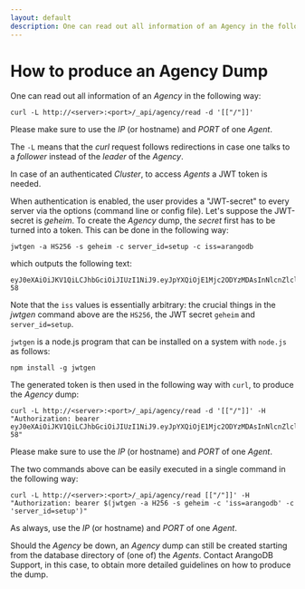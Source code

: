 ```yaml
---
layout: default
description: One can read out all information of an Agency in the following way
---
```

How to produce an Agency Dump
=============================

One can read out all information of an _Agency_ in the following way:

```
curl -L http://<server>:<port>/_api/agency/read -d '[["/"]]'
```

Please make sure to use the _IP_ (or hostname) and _PORT_ of one _Agent_.

The `-L` means that the _curl_ request follows redirections in case one talks to a _follower_ instead of the _leader_ of the _Agency_.

In case of an authenticated _Cluster_, to access _Agents_ a JWT token is needed. 

When authentication is enabled, the user provides a "JWT-secret" to every server via the options (command line or config file). 
Let's suppose the JWT-secret is _geheim_. To create the _Agency_ dump, the _secret_ first has to be turned into a token. This can be done in the following way:

```
jwtgen -a HS256 -s geheim -c server_id=setup -c iss=arangodb
```

which outputs the following text:

```
eyJ0eXAiOiJKV1QiLCJhbGciOiJIUzI1NiJ9.eyJpYXQiOjE1Mjc2ODYzMDAsInNlcnZlcl9pZCI6InNldHVwIiwiaXNzIjoiYXJhbmdvZGIifQ.dBUhmxY3Q7rLHHDQc9FL4ghOfGiNJRFws_U2ZX4H-58
```
   
Note that the `iss` values is essentially arbitrary: the crucial things in the _jwtgen_ command above are the `HS256`, the JWT secret `geheim` and `server_id=setup`. 

`jwtgen` is a node.js program that can be installed on a system with `node.js` as follows:

```
npm install -g jwtgen
```

The generated token is then used in the following way with `curl`, to produce the _Agency_ dump:

```
curl -L http://<server>:<port>/_api/agency/read -d '[["/"]]' -H "Authorization: bearer eyJ0eXAiOiJKV1QiLCJhbGciOiJIUzI1NiJ9.eyJpYXQiOjE1Mjc2ODYzMDAsInNlcnZlcl9pZCI6InNldHVwIiwiaXNzIjoiYXJhbmdvZGIifQ.dBUhmxY3Q7rLHHDQc9FL4ghOfGiNJRFws_U2ZX4H-58"
```

Please make sure to use the _IP_ (or hostname) and _PORT_ of one _Agent_.

The two commands above can be easily executed in a single command in the following way:

```
curl -L http://<server>:<port>/_api/agency/read [["/"]]' -H "Authorization: bearer $(jwtgen -a H256 -s geheim -c 'iss=arangodb' -c 'server_id=setup')"
```

As always, use the _IP_ (or hostname) and _PORT_ of one _Agent_.

Should the _Agency_ be down, an _Agency_ dump can still be created starting from the database directory of (one of) the _Agents_. Contact ArangoDB Support, in this case, to obtain more detailed guidelines on how to produce the dump.
